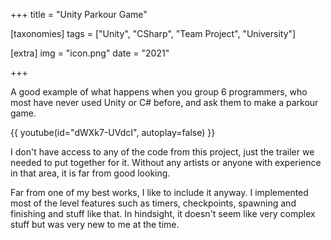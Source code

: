 +++
title = "Unity Parkour Game"

[taxonomies]
tags = ["Unity", "CSharp", "Team Project", "University"]

[extra]
img = "icon.png"
date = "2021"

+++

A good example of what happens when you group 6 programmers, who most have never used Unity
or C# before, and ask them to make a parkour game.

{{ youtube(id="dWXk7-UVdcI", autoplay=false) }}

I don't have access to any of the code from this project, just the trailer we needed to put
together for it. Without any artists or anyone with experience in that area, it is far from
good looking.

Far from one of my best works, I like to include it anyway. I implemented most of the level
features such as timers, checkpoints, spawning and finishing and stuff like that. In hindsight,
it doesn't seem like very complex stuff but was very new to me at the time.
